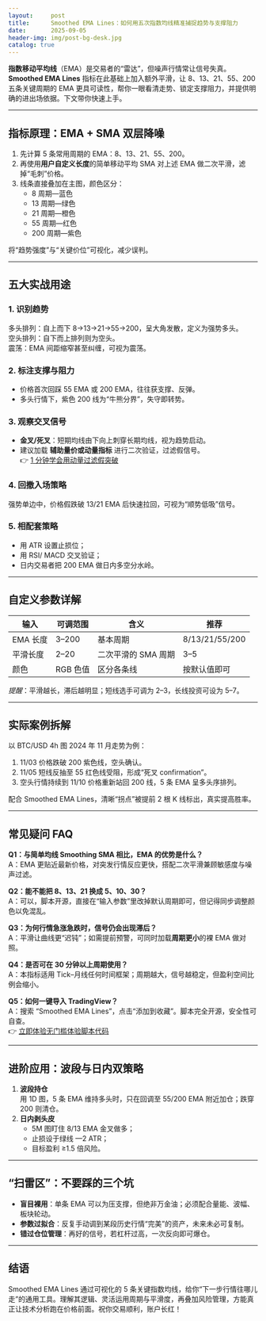 ```yaml
---
layout:     post
title:      Smoothed EMA Lines：如何用五次指数均线精准捕捉趋势与支撑阻力
date:       2025-09-05
header-img: img/post-bg-desk.jpg
catalog: true
---
```


**指数移动平均线**（EMA）是交易者的“雷达”，但噪声行情常让信号失真。**Smoothed EMA Lines** 指标在此基础上加入额外平滑，让 8、13、21、55、200 五条关键周期的 EMA 更具可读性，帮你一眼看清走势、锁定支撑阻力，并提供明确的进出场依据。下文带你快速上手。

---

## 指标原理：EMA + SMA 双层降噪  
1. 先计算 5 条常用周期的 EMA：8、13、21、55、200。  
2. 再使用**用户自定义长度**的简单移动平均 SMA 对上述 EMA 做二次平滑，滤掉“毛刺”价格。  
3. 线条直接叠加在主图，颜色区分：  
   - 8 周期—蓝色  
   - 13 周期—绿色  
   - 21 周期—橙色  
   - 55 周期—红色  
   - 200 周期—紫色  

将“趋势强度”与“关键价位”可视化，减少误判。

---

## 五大实战用途

### 1. 识别趋势  
多头排列：自上而下 8→13→21→55→200，呈大角发散，定义为强势多头。  
空头排列：自下而上排列则为空头。  
震荡：EMA 间距缩窄甚至纠缠，可视为震荡。

### 2. 标注支撑与阻力  
- 价格首次回踩 55 EMA 或 200 EMA，往往获支撑、反弹。  
- 多头行情下，紫色 200 线为“牛熊分界”，失守即转势。  

### 3. 观察交叉信号  
- **金叉/死叉**：短期均线由下向上刺穿长期均线，视为趋势启动。  
- 建议加载 **辅助量价或动量指标** 进行二次验证，过滤假信号。  
  👉 [1 分钟学会用动量过滤假突破](https://okxdog.com/)

### 4. 回撤入场策略  
强势单边中，价格假跌破 13/21 EMA 后快速拉回，可视为“顺势低吸”信号。  

### 5. 相配套策略  
- 用 ATR 设置止损位；  
- 用 RSI/ MACD 交叉验证；  
- 日内交易者把 200 EMA 做日内多空分水岭。  

---

## 自定义参数详解  
| 输入 | 可调范围 | 含义 | 推荐 |
| --- | --- | --- | --- |
| EMA 长度 | 3–200 | 基本周期 | 8/13/21/55/200 |
| 平滑长度 | 2–20 | 二次平滑的 SMA 周期 | 3–5 |
| 颜色 | RGB 色值 | 区分各条线 | 按默认值即可 |

*提醒*：平滑越长，滞后越明显；短线选手可调为 2–3，长线投资可设为 5–7。

---

## 实际案例拆解  
以 BTC/USD 4h 图 2024 年 11 月走势为例：  
1. 11/03 价格跌破 200 紫色线，空头确认。  
2. 11/05 短线反抽至 55 红色线受阻，形成“死叉 confirmation”。  
3. 空头行情持续到 11/10 价格重新站回 200 线，5 条 EMA 呈多头序排列。  

配合 Smoothed EMA Lines，清晰“拐点”被提前 2 根 K 线标出，真实提高胜率。

---

## 常见疑问 FAQ

**Q1：与简单均线 Smoothing SMA 相比，EMA 的优势是什么？**  
A：EMA 更贴近最新价格，对突发行情反应更快，搭配二次平滑兼顾敏感度与噪声过滤。

**Q2：能不能把 8、13、21 换成 5、10、30？**  
A：可以，脚本开源，直接在“输入参数”里改掉默认周期即可，但记得同步调整颜色以免混乱。

**Q3：为何行情急涨急跌时，信号仍会出现滞后？**  
A：平滑让曲线更“迟钝”；如需提前预警，可同时加载**周期更小**的裸 EMA 做对照。

**Q4：是否可在 30 分钟以上周期使用？**  
A：本指标适用 Tick–月线任何时间框架；周期越大，信号越稳定，但盈利空间比例会缩小。

**Q5：如何一键导入 TradingView？**  
A：搜索 “Smoothed EMA Lines”，点击“添加到收藏”。脚本完全开源，安全性可自查。  
👉 [立即体验无门槛体验脚本代码](https://okxdog.com/)

---

## 进阶应用：波段与日内双策略

1. **波段持仓**  
   用 1D 图，5 条 EMA 维持多头时，只在回调至 55/200 EMA 附近加仓；跌穿 200 则清仓。  
2. **日内剥头皮**  
   - 5M 图盯住 8/13 EMA 金叉做多；  
   - 止损设于绿线 —2 ATR；  
   - 目标盈利 ≥1.5 倍风险。

---

## “扫雷区”：不要踩的三个坑  
- **盲目裸用**：单条 EMA 可以为压支撑，但绝非万金油；必须配合量能、波幅、板块轮动。  
- **参数过拟合**：反复手动调到某段历史行情“完美”的资产，未来未必可复制。  
- **错过仓位管理**：再好的信号，若杠杆过高，一次反向即可爆仓。

---

## 结语  
Smoothed EMA Lines 通过可视化的 5 条关键指数均线，给你“下一步行情往哪儿走”的通用工具。理解其逻辑、灵活运用周期与平滑度，再叠加风险管理，方能真正让技术分析跑在价格前面。祝你交易顺利，账户长红！